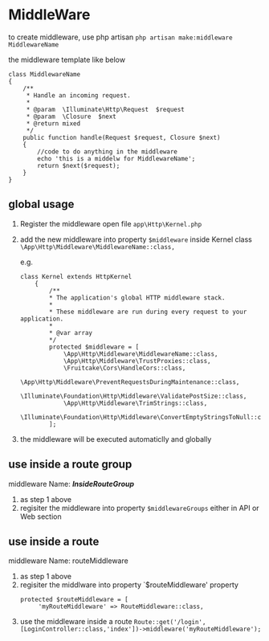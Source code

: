 # MiddleWare
to create middleware, use php artisan `php artisan make:middleware MiddlewareName`

the middleware template like below

```
class MiddlewareName
{
    /**
     * Handle an incoming request.
     *
     * @param  \Illuminate\Http\Request  $request
     * @param  \Closure  $next
     * @return mixed
     */
    public function handle(Request $request, Closure $next)
    {
        //code to do anything in the middleware
        echo 'this is a middelw for MiddlewareName';
        return $next($request);
    }
}
```

## global usage
1. Register the middleware
    open file `app\Http\Kernel.php`

2. add the new middleware into property `$middleware`  inside Kernel class
   `\App\Http\Middleware\MiddlewareName::class,`

   e.g.
    ```
    class Kernel extends HttpKernel
        {
            /**
            * The application's global HTTP middleware stack.
            *
            * These middleware are run during every request to your application.
            *
            * @var array
            */
            protected $middleware = [
                \App\Http\Middleware\MiddlewareName::class,
                \App\Http\Middleware\TrustProxies::class,
                \Fruitcake\Cors\HandleCors::class,
                \App\Http\Middleware\PreventRequestsDuringMaintenance::class,
                \Illuminate\Foundation\Http\Middleware\ValidatePostSize::class,
                \App\Http\Middleware\TrimStrings::class,
                \Illuminate\Foundation\Http\Middleware\ConvertEmptyStringsToNull::class,
            ];
    ```

3. the middleware will be executed automaticlly and globally

## use inside a route group
middleware Name: ***InsideRouteGroup***
1. as step 1 above
2. regisiter the middleware into property `$middlewareGroups` either in API or Web section

## use inside a route 
middleware Name: routeMiddleware
1. as step 1 above
2. regisiter the middlware into property `$routeMiddleware' property
   ```
   protected $routeMiddleware = [
        'myRouteMiddleware' => RouteMiddleware::class,
    ```
3. use the middleware inside a route
   ```Route::get('/login',[LoginController::class,'index'])->middleware('myRouteMiddleware');```

